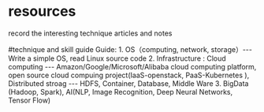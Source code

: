 # resources
record the interesting technique articles and  notes

#technique and skill guide
Guide:
	1. OS（computing, network, storage）--- Write a simple OS, read Linux source code
	2. Infrastructure : Cloud computing  --- Amazon/Google/Microsoft/Alibaba cloud computing platform, open source cloud compuing project(IaaS-openstack, PaaS-Kubernetes ),  Distributed stroag --- HDFS,  Container, Database, Middle Ware
	3. BigData (Hadoop, Spark), AI(NLP, Image Recognition, Deep Neural Networks, Tensor Flow)
